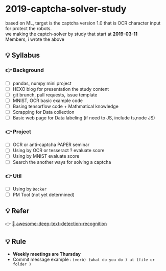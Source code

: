 # 2019-captcha-solver-study

based on ML, target is the captcha version 1.0 that is OCR character input for protect the robots.<br> 
we making the captch-solver by study that start at **2019-03-11** <br>
Members, i wrote the above 


## 💡 Syllabus

### 👉 Background

- [ ] pandas, numpy mini project
- [ ] HEXO blog for presentation the study content
- [ ] git brunch, pull requests, issue template
- [ ] MNIST, OCR basic example code 
- [ ] Basing tensorflow code + Mathmatical knowledge
- [ ] Scrapping for Data collection
- [ ] Basic web page for Data labeling (if need to JS, include ts,node JS)

### 👉 Project 

- [ ] OCR or anti-captcha PAPER seminar
- [ ] Using by OCR or tesseract ? evaluate score 
- [ ] Using by MNIST evaluate score
- [ ] Search the another ways for solving a captcha

### 👉 Util 

- [ ] Using by `Docker`
- [ ] PM Tool (not yet determined)

## 💡 Refer
👉 [📃 awesome-deep-text-detection-recognition](https://github.com/hwalsuklee/awesome-deep-text-detection-recognition?fbclid=IwAR0QwCcC-ns99jlRql7IuSCc3qXaWswKreXdbu2VYun_3q3muXQGvKVmfxk)

## 💡 Rule
- **Weekly meetings are Thursday** 
- Commit message example : `(verb) (what do you do ) at (file or folder )`<br>




